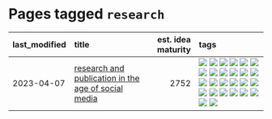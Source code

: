 # Pages tagged `research`

|last_modified|title|est. idea maturity|tags
|:---|:---|---:|:---|
|2023-04-07|[research and publication in the age of social media](../research-and-social.md)|2752|[![](https://img.shields.io/badge/tag-arxiv-d7de4b)](../tags/arxiv.md) [![](https://img.shields.io/badge/tag-citation-e54ba1)](../tags/citation.md) [![](https://img.shields.io/badge/tag-corrections-426a5f)](../tags/corrections.md) [![](https://img.shields.io/badge/tag-credit-e3b2c7)](../tags/credit.md) [![](https://img.shields.io/badge/tag-curation-dafbc7)](../tags/curation.md) [![](https://img.shields.io/badge/tag-discoverability-7064e0)](../tags/discoverability.md) [![](https://img.shields.io/badge/tag-discussion-deeba9)](../tags/discussion.md) [![](https://img.shields.io/badge/tag-feed-6819c6)](../tags/feed.md) [![](https://img.shields.io/badge/tag-git-11772b)](../tags/git.md) [![](https://img.shields.io/badge/tag-git-11772b)](../tags/git.md) [![](https://img.shields.io/badge/tag-historyofscience-5fba1d)](../tags/historyofscience.md) [![](https://img.shields.io/badge/tag-mastodon-587798)](../tags/mastodon.md) [![](https://img.shields.io/badge/tag-openreview-2c91b4)](../tags/openreview.md) [![](https://img.shields.io/badge/tag-paperswithcode-d2ea1b)](../tags/paperswithcode.md) [![](https://img.shields.io/badge/tag-platform-dce8fa)](../tags/platform.md) [![](https://img.shields.io/badge/tag-publication-c4fb38)](../tags/publication.md) [![](https://img.shields.io/badge/tag-reproducibility-82f36e)](../tags/reproducibility.md) [![](https://img.shields.io/badge/tag-research-ac8815)](../tags/research.md) [![](https://img.shields.io/badge/tag-retractions-161a53)](../tags/retractions.md) [![](https://img.shields.io/badge/tag-search-b3194)](../tags/search.md) [![](https://img.shields.io/badge/tag-socialmedia-34720)](../tags/socialmedia.md) [![](https://img.shields.io/badge/tag-stackoverflow-db71cb)](../tags/stackoverflow.md) [![](https://img.shields.io/badge/tag-subscription-71e862)](../tags/subscription.md) [![](https://img.shields.io/badge/tag-transparency-ad342b)](../tags/transparency.md) [![](https://img.shields.io/badge/tag-twitter-a3a5e9)](../tags/twitter.md) [![](https://img.shields.io/badge/tag-validation-a682e)](../tags/validation.md)|